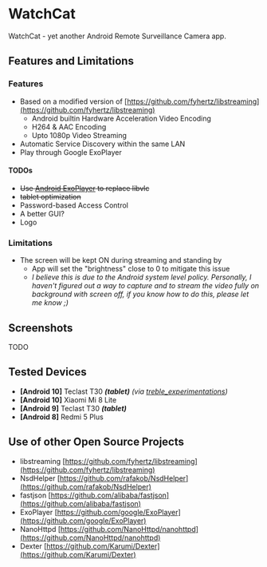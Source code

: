 # WatchCat
WatchCat - yet another Android Remote Surveillance Camera app.

## Features and Limitations
### Features
 * Based on a modified version of [https://github.com/fyhertz/libstreaming](https://github.com/fyhertz/libstreaming)
	 * Android builtin Hardware Acceleration Video Encoding
	 * H264 & AAC Encoding
	 * Upto 1080p Video Streaming
* Automatic Service Discovery within the same LAN
* Play through Google ExoPlayer
#### TODOs
* ~~Use [Android ExoPlayer](https://github.com/google/ExoPlayer) to replace libvlc~~
* ~~tablet optimization~~
* Password-based Access Control
* A better GUI?
* Logo

### Limitations
* The screen will be kept ON during streaming and standing by
	* App will set the "brightness" close to 0 to mitigate this issue
	* _I believe this is due to the Android system level policy. Personally, I haven't figured out a way to capture and to stream the video fully on background with screen off, if you know how to do this, please let me know ;)_

## Screenshots
TODO

## Tested Devices
* **[Android 10]** Teclast T30 **_(tablet)_** _(via [treble_experimentations](https://github.com/phhusson/treble_experimentations))_
* **[Android 10]** Xiaomi Mi 8 Lite
* **[Android 9]** Teclast T30 **_(tablet)_**
* **[Android 8]** Redmi 5 Plus

## Use of other Open Source Projects
* libstreaming [https://github.com/fyhertz/libstreaming](https://github.com/fyhertz/libstreaming)
* NsdHelper [https://github.com/rafakob/NsdHelper](https://github.com/rafakob/NsdHelper)
* fastjson [https://github.com/alibaba/fastjson](https://github.com/alibaba/fastjson)
* ExoPlayer [https://github.com/google/ExoPlayer](https://github.com/google/ExoPlayer)
* NanoHttpd [https://github.com/NanoHttpd/nanohttpd](https://github.com/NanoHttpd/nanohttpd)
* Dexter [https://github.com/Karumi/Dexter](https://github.com/Karumi/Dexter)